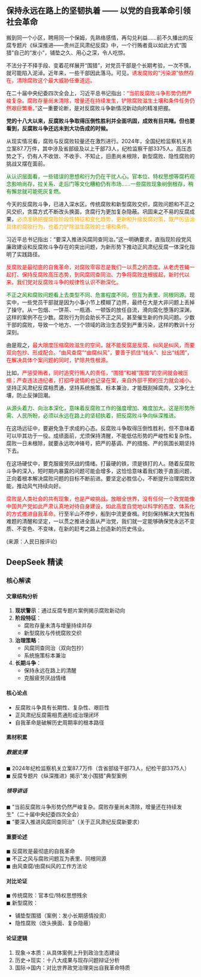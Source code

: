 ## 保持永远在路上的坚韧执着 —— 以党的自我革命引领社会革命

搬到同一个小区，聘用同一个保姆，先熟络感情，再勾兑利益……前不久播出的反腐专题片《纵深推进——贵州正风肃纪反腐》中，一个行贿者竟以如此方式“围猎”自己的“发小”，铺垫之久、用心之深，令人吃惊。

不法分子不择手段、变着花样展开“围猎”，对党员干部是个长期考验，一次不慎，就可能陷入泥淖。近年来，一些干部因此落马。可见，<span style="color: red;">诱发腐败的“污染源”依然存在，清除腐败这个最大威胁任重道远。</span>

在二十届中央纪委四次全会上，习近平总书记指出：<span style="color: red;">“当前反腐败斗争形势仍然严峻复杂。腐败存量尚未清除，增量还在持续发生，铲除腐败滋生土壤和条件任务仍然艰巨繁重。”</span>这一重要论断，是对反腐败斗争新情况新动向的精准把握。

**党的十八大以来，反腐败斗争取得压倒性胜利并全面巩固，成效有目共睹。但也要看到，反腐败斗争还远未到大功告成的时候。**

从现实情况看，腐败与反腐败较量还在激烈进行。2024年，全国纪检监察机关共立案87.7万件，其中涉及省部级及以上干部73人，纪检监察干部3375人。高压态势之下，仍有人不收敛、不收手、不知止，旧患尚未根除，新型腐败、隐性腐败的挑战又摆在面前。

<span style="color: green;">从认识层面看，一些错误的思想和行为仍在干扰人心。官本位、特权思想等腐朽观念影响尚存，拉关系、走后门等文化糟粕仍有市场……一些腐败现象树倒根存，稍有懈怠就可能死灰复燃。</span>

今天的反腐败斗争，已进入深水区。传统腐败和新型腐败交织，腐败问题和不正之风交织，贪腐方式不断改头换面，贪腐行为更加复杂隐蔽。巩固来之不易的反腐成果，<span style="color: orange;">必须准确把握腐败阶段性特征和变化趋势，更新和升级反腐对策，既严厉惩治具体的腐败行为，也着力铲除滋生腐败的土壤和条件。</span>

习近平总书记指出：“要深入推进风腐同查同治。”这一明确要求，直指现阶段党风廉政建设和反腐败斗争存在的突出问题，为新形势下推动正风肃纪反腐一体深化指明了实践路径。

<span style="color: red;">反腐败是最彻底的自我革命，对腐败零容忍是我们一以贯之的态度。从老虎苍蝇一起打、保持反腐败高压态势，到风腐同查同治、力争将腐败连根拔起，新时代以来，我们党对反腐败斗争的规律性认识不断深化。</span>

<span style="color: green;">不正之风和腐败问题看上去类型不同、危害程度不同，但互为表里、同根同源。</span>现实中，一些党员干部就是因为小事小节上模糊了边界，最终在大是大非问题上丢掉了操守。从一包烟、一饼茶、一瓶酒、一顿饭的放任自流，滑向腐化堕落的深渊，这样的案例不在少数。腐败行为则会助长不正之风，甚至催生新的作风问题。少数干部的腐败，导致一个地方、一个领域的政治生态受到严重污染，这样的教训十分深刻。

由是观之，<span style="color: red;">最大限度压缩腐败滋生的空间，就不能反腐是反腐、纠风是纠风，而要双向包抄、形成配合。“由风查腐”“由腐纠风”，要善于抓住“线头”、扯出“线团”，在解决具体个案问题的同时，铲除共性根源。</span>

比如，<span style="color: red;">严惩受贿者，同时追究行贿人的责任，“围猎”和被“围猎”的空间就会被压缩；严查违法违纪者，打招呼说情的也记录在案，来自外部干预的压力就会减小。</span>坚持正风肃纪反腐相贯通，坚持系统施策、标本兼治，才能既刮掉腐肉，又净化土壤，防止反弹回潮。

<span style="color: green;">从源头着力、向治本深化，意味着反腐败工作的强度增加、难度加大。这是形势所需、人民所盼，必须以永远在路上的坚韧执着，把反腐败斗争向纵深推进。</span>

在这场远征中，要避免急于求成的心态。反腐败斗争取得压倒性胜利，但不意味着可以毕其功于一役。成绩面前，尤须保持清醒，不能低估形势的严峻性和复杂性。腐败一日未根除，就要永远吹冲锋号，把严的基调、严的措施、严的氛围长期坚持下去。

在这场硬仗中，要克服疲劳厌战的情绪。打最硬的铁，须是铁打的人。随着反腐败斗争的深入，短时期内暴露的问题可能会增多，这恰恰意味着我们敢于直面问题，正向着根本解决腐败问题的目标不断前进。要坚定必胜信心，不断提升治理腐败效能，推动风气持续向好。

<span style="color: red;">腐败是人类社会的共有现象，也是严峻挑战。放眼全世界，没有任何一个政党能像中国共产党如此严肃认真地对待自身建设，如此高度自觉地以科学的态度、体系化的方式推进自我革命。</span>行至半山不停步，船到中流更奋楫。时刻保持解决大党独有难题的清醒和坚定，一以贯之推进全面从严治党，我们就一定能够确保党永远不变质、不变色、不变味，在新的赶考之路上创造新的历史伟业。

(来源：人民日报评论)

## DeepSeek 精读

### 核心解读

#### 文章结构分析

1. **现状警示**：通过反腐专题片案例揭示腐败新动向
2. **阶段特征**：
   - 腐败存量未清与增量持续并存
   - 新型腐败与传统腐败交织
3. **治理策略**：
   - 风腐同查同治（双向包抄）
   - 系统施策标本兼治
4. **长期斗争**：
   - 保持永远在路上的清醒
   - 克服疲劳厌战情绪

#### 核心论点

- 反腐败斗争具有长期性、复杂性、艰巨性
- 正风肃纪反腐需相贯通形成治理闭环
- 自我革命是破解历史周期率的根本路径

#### 素材积累

##### 数据支撑

◼ 2024年纪检监察机关立案87.7万件（含省部级干部73人，纪检干部3375人）  
◼ 反腐专题片《纵深推进》揭示"发小围猎"典型案例  

##### 领导讲话

◼ "当前反腐败斗争形势仍然严峻复杂。腐败存量尚未清除，增量还在持续发生"（二十届中央纪委四次全会）  
◼ "要深入推进风腐同查同治"（关于正风肃纪反腐新要求）  

#### 重要论述

◼ 反腐败是最彻底的自我革命  
◼ 不正之风与腐败问题互为表里、同根同源  
◼ 由风查腐/由腐纠风的工作方法论  

#### 对比论证

◼ 传统腐败：官本位/特权思想残余  
◼ 新型腐败：  

- 铺垫型围猎（案例：发小长期感情投资）  
- 隐性腐败（改头换面、复杂隐蔽）  

#### 论证逻辑

1. 现象→本质：从具体案例上升到政治生态建设  
2. 历史→现实：十八大成果与现存问题辩证分析  
3. 国际→国内：对比世界政党治理突出自我革命特质  

